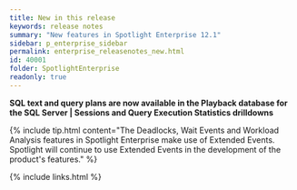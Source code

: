 ```yaml
---
title: New in this release
keywords: release notes
summary: "New features in Spotlight Enterprise 12.1"
sidebar: p_enterprise_sidebar
permalink: enterprise_releasenotes_new.html
id: 40001
folder: SpotlightEnterprise
readonly: true
---
```



**SQL text and query plans are now available in the Playback database for the SQL Server \| Sessions and Query Execution Statistics drilldowns**


{% include tip.html content="The Deadlocks, Wait Events and Workload Analysis features in Spotlight Enterprise make use of Extended Events. Spotlight will continue to use Extended Events in the development of the product's features." %}

{% include links.html %}
